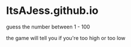 # ItsAJess.github.io

guess the number between 1 - 100 

the game will tell you if you're too high or too low
